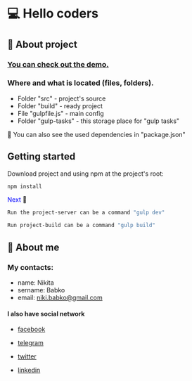 # &#128187; Hello coders

## &#x1F4D8; About project

### [You can check out the demo.](https://nikitababko.github.io/landing-page-golden-page/)

### Where and what is located (files, folders).

-   Folder "src" - project's source
-   Folder "build" - ready project
-   File "gulpfile.js" - main config
-   Folder "gulp-tasks" - this storage place for "gulp tasks"

&#x1F534; You can also see the used dependencies in "package.json"

## Getting started

Download project and using npm at the project's root:

```sh
npm install
```

<span style="color: blue">Next</span> &#x1F53D;

```sh
Run the project-server can be a command "gulp dev"
```

```sh
Run project-build can be a command "gulp build"
```

## &#129534; About me

### My contacts:

-   name: Nikita
-   sername: Babko
-   email: niki.babko@gmail.com

#### I also have social network

-   [facebook](https://www.facebook.com/nikita.babko?ref=bookmarks)

-   [telegram](https://t.me/White_Rabbit_AI)

-   [twitter](https://twitter.com/white_rabbit_ai)

-   [linkedin](https://www.linkedin.com/in/%D0%BD%D0%B8%D0%BA%D0%B8%D1%82%D0%B0-%D0%B1%D0%B0%D0%B1%D0%BA%D0%BE-621618186/)

